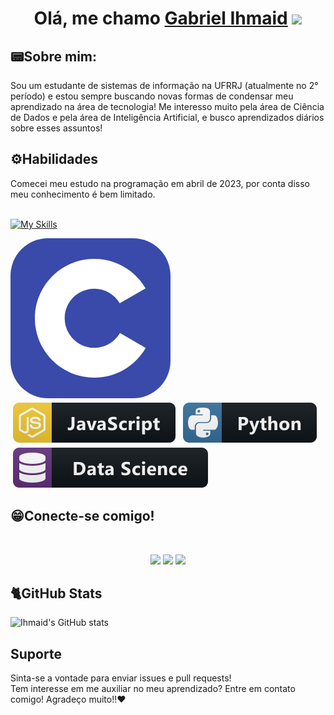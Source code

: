 <div align="center">
   <h1>Olá, me chamo <a href="https://hemant.codes">Gabriel Ihmaid</a> <img src="https://media.giphy.com/media/hvRJCLFzcasrR4ia7z/giphy.gif" width="25px"> </h1>

</div>

<div align="left">
    <h2>📟Sobre mim:</h2>
    <span>Sou um estudante de sistemas de informação na UFRRJ (atualmente no 2° período) e estou sempre buscando novas formas de condensar meu aprendizado na área de tecnologia! Me interesso muito pela área de Ciência de Dados e pela área de Inteligência Artificial, e busco aprendizados diários sobre esses assuntos!</span>

</div>

<div>
    <h2 align="left">⚙Habilidades</h2>
    <span>Comecei meu estudo na programação em abril de 2023, por conta disso meu conhecimento é bem limitado.</span>
    <br>
    <br>
<p align="center">
   
[![My Skills](https://skillicons.dev/icons?i=js,html,css,c,java,python)](https://skillicons.dev)
   
<svg width="256" height="256" viewBox="0 0 256 256" fill="none" xmlns="http://www.w3.org/2000/svg">
<rect width="256" height="256" rx="60" fill="#394AAB"/>
<path d="M134.001 33C169.144 33 199.828 52.0863 216.262 80.4561L216.102 80.183L174.753 103.991C166.607 90.1977 151.672 80.8892 134.54 80.6975L134.001 80.6945C107.875 80.6945 86.6945 101.874 86.6945 127.999C86.6945 136.543 88.9723 144.552 92.9335 151.469C101.088 165.704 116.416 175.306 134.001 175.306C151.693 175.306 167.109 165.582 175.222 151.195L175.025 151.54L216.311 175.458C200.057 203.588 169.794 222.615 135.059 222.994L134.001 223C98.746 223 67.9753 203.796 51.582 175.276C43.5791 161.353 39 145.212 39 127.999C39 75.5334 81.5323 33 134.001 33Z" fill="white"/>
</svg>
   
<img src="https://raw.githubusercontent.com/8bithemant/8bithemant/master/svg/dev/languages/js.svg" alt="js" style="vertical-align:top; margin:4px">
<img src="https://raw.githubusercontent.com/8bithemant/8bithemant/master/svg/dev/languages/python.svg" alt="python" style="vertical-align:top; margin:4px">
<img src="https://raw.githubusercontent.com/8bithemant/8bithemant/master/svg/dev/misc/datascience.svg" alt="datascience" style="vertical-align:top; margin:4px">

</div>

<div align="left">
<h2>😁Conecte-se comigo!</h2>
<br>
    <p align="center">
    <a href="https://www.linkedin.com/in/gabriel-ihmaid/"><img height="30" src="https://img.shields.io/badge/LinkedIn-0077B5?style=for-the-badge&logo=linkedin&logoColor=white"></a>
    <a href="https://www.google.com.br/?hl=pt-BR"><img height="30" src="	https://img.shields.io/badge/Gmail-D14836?style=for-the-badge&logo=gmail&logoColor=white"></a>
    <a href="https://www.instagram.com/oihmaid/"><img height="30" src="https://img.shields.io/badge/Instagram-E4405F?style=for-the-badge&logo=instagram&logoColor=white"></a>
    </p>
</div>


<div>
   <h2>🐈GitHub Stats</h2>

   ![Ihmaid's GitHub stats](https://github-readme-stats.vercel.app/api?username=Ihmaid&hide=prs&count_private=true&include_all_commits=true&show_icons=true&theme=swift)

</div>

<div>
    <h2>Suporte</h2>
    <span>Sinta-se a vontade para enviar issues e pull requests!</span>
    <br>
    <span>Tem interesse em me auxiliar no meu aprendizado? Entre em contato comigo! Agradeço muito!!❤</span>
</div>
<div>
<h2>
